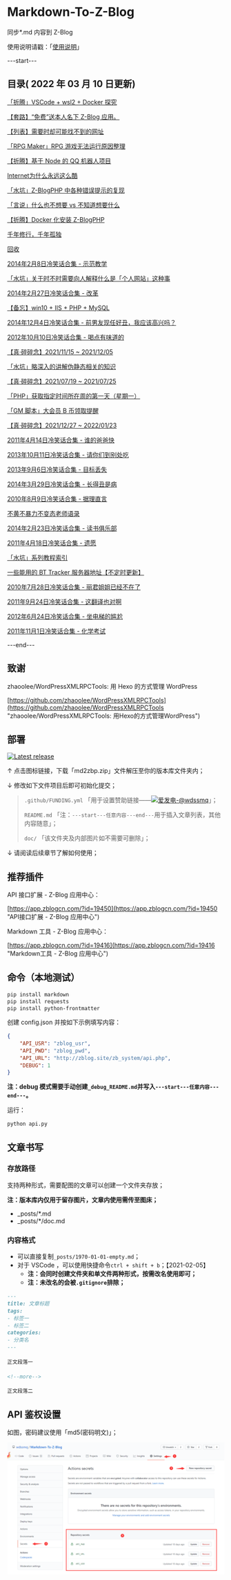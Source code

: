 # Markdown-To-Z-Blog

同步*.md 内容到 Z-Blog

使用说明请戳：「[使用说明](#部署 "使用说明")」

---start---

## 目录( 2022 年 03 月 10 日更新)

[「折腾」VSCode + wsl2 + Docker 探究](https://www.wdssmq.com/post/20220211184.html "「折腾」VSCode + wsl2 + Docker 探究")

[【套路】“免费”送本人名下 Z-Blog 应用。](https://www.wdssmq.com/post/20210303309.html "【套路】“免费”送本人名下 Z-Blog 应用。")

[【列表】需要时却可能找不到的网址](https://www.wdssmq.com/post/20191227185.html "【列表】需要时却可能找不到的网址")

[「RPG Maker」RPG 游戏无法运行原因整理](https://www.wdssmq.com/post/20200105056.html "「RPG Maker」RPG 游戏无法运行原因整理")

[【折腾】基于 Node 的 QQ 机器人项目](https://www.wdssmq.com/post/20210101974.html "【折腾】基于 Node 的 QQ 机器人项目")

[Internet为什么永远这么酷](https://www.wdssmq.com/post/20100301485.html "Internet为什么永远这么酷")

[「水坑」Z-BlogPHP 中各种错误提示的复现](https://www.wdssmq.com/post/20200922437.html "「水坑」Z-BlogPHP 中各种错误提示的复现")

[「言说」什么也不想要 vs 不知道想要什么](https://www.wdssmq.com/post/20130802195.html "「言说」什么也不想要 vs 不知道想要什么")

[【折腾】Docker 化安装 Z-BlogPHP](https://www.wdssmq.com/post/20120817544.html "【折腾】Docker 化安装 Z-BlogPHP")

[千年修行，千年孤独](https://www.wdssmq.com/post/20100616361.html "千年修行，千年孤独")

[回收](https://www.wdssmq.com/post/20181028361.html "回收")

[2014年2月8日冷笑话合集 - 示范教学](https://www.wdssmq.com/post/20140208688.html "2014年2月8日冷笑话合集 - 示范教学")

[「水坑」关于时不时需要向人解释什么是「个人网站」这种事](https://www.wdssmq.com/post/20210828777.html "「水坑」关于时不时需要向人解释什么是「个人网站」这种事")

[2014年2月27日冷笑话合集 - 改革](https://www.wdssmq.com/post/20140227255.html "2014年2月27日冷笑话合集 - 改革")

[【备忘】win10 + IIS + PHP + MySQL](https://www.wdssmq.com/post/20210705807.html "【备忘】win10 + IIS + PHP + MySQL")

[2014年12月4日冷笑话合集 - 前男友现任好丑，我应该高兴吗？](https://www.wdssmq.com/post/20141204151.html "2014年12月4日冷笑话合集 - 前男友现任好丑，我应该高兴吗？")

[2012年10月10日冷笑话合集 - 喝点有味道的](https://www.wdssmq.com/post/20121012239.html "2012年10月10日冷笑话合集 - 喝点有味道的")

[【真·碎碎念】2021/11/15 ~ 2021/12/05](https://www.wdssmq.com/post/20190802017.html "【真·碎碎念】2021/11/15 ~ 2021/12/05")

[「水坑」略深入的讲解伪静态相关的知识](https://www.wdssmq.com/post/20190704012.html "「水坑」略深入的讲解伪静态相关的知识")

[【真·碎碎念】2021/07/19 ~ 2021/07/25](https://www.wdssmq.com/post/20140301127.html "【真·碎碎念】2021/07/19 ~ 2021/07/25")

[「PHP」获取指定时间所在周的第一天（星期一）](https://www.wdssmq.com/post/20190704010.html "「PHP」获取指定时间所在周的第一天（星期一）")

[「GM 脚本」大会员 B 币领取提醒](https://www.wdssmq.com/post/20141219446.html "「GM 脚本」大会员 B 币领取提醒")

[【真·碎碎念】2021/12/27 ~ 2022/01/23](https://www.wdssmq.com/post/20200525772.html "【真·碎碎念】2021/12/27 ~ 2022/01/23")

[2011年4月14日冷笑话合集 - 谁的爸爸快](https://www.wdssmq.com/post/2011Nian4Yue14RiLengXiaoHuaHeJi-ShuiDeBaBaKuai.html "2011年4月14日冷笑话合集 - 谁的爸爸快")

[2013年10月11日冷笑话合集 - 请你们到别处吃](https://www.wdssmq.com/post/20131011140.html "2013年10月11日冷笑话合集 - 请你们到别处吃")

[2013年9月6日冷笑话合集 - 目标丢失](https://www.wdssmq.com/post/20130906609.html "2013年9月6日冷笑话合集 - 目标丢失")

[2014年3月29日冷笑话合集 - 长得丑是病](https://www.wdssmq.com/post/20140329874.html "2014年3月29日冷笑话合集 - 长得丑是病")

[2010年8月9日冷笑话合集 - 据理直言](https://www.wdssmq.com/post/2010Nian8Yue9RiXiaoHuaHeJi-JuLiZhiYan.html "2010年8月9日冷笑话合集 - 据理直言")

[不黄不暴力不变态老师语录](https://www.wdssmq.com/post/BuHuangBuBaoLiBuBianTaiLaoShiYuLu.html "不黄不暴力不变态老师语录")

[2014年2月23日冷笑话合集 - 读书俱乐部](https://www.wdssmq.com/post/20140223561.html "2014年2月23日冷笑话合集 - 读书俱乐部")

[2011年4月18日冷笑话合集 - 遗愿](https://www.wdssmq.com/post/2011Nian4Yue18RiLengXiaoHuaHeJi-YiYuan.html "2011年4月18日冷笑话合集 - 遗愿")

[「水坑」系列教程索引](https://www.wdssmq.com/post/20200617652.html "「水坑」系列教程索引")

[一些能用的 BT Tracker 服务器地址【不定时更新】](https://www.wdssmq.com/post/20130323295.html "一些能用的 BT Tracker 服务器地址【不定时更新】")

[2010年7月28日冷笑话合集 - 丽君姐姐已经不在了](https://www.wdssmq.com/post/2010nian7yue28rixiaohuaheji-lijunjiejieyijingbuzaile.html "2010年7月28日冷笑话合集 - 丽君姐姐已经不在了")

[2011年9月24日冷笑话合集 - 这翻译也对啊](https://www.wdssmq.com/post/2011Nian9Yue24RiLengXiaoHuaHeJi-ZheFanYiYeDuiA.html "2011年9月24日冷笑话合集 - 这翻译也对啊")

[2012年6月24日冷笑话合集 - 坐电梯的尴尬](https://www.wdssmq.com/post/20100215180.html "2012年6月24日冷笑话合集 - 坐电梯的尴尬")

[2011年11月1日冷笑话合集 - 化学考试](https://www.wdssmq.com/post/2011Nian11Yue1RiLengXiaoHuaHeJi-HuaXueKaoShi.html "2011年11月1日冷笑话合集 - 化学考试")

---end---

## 致谢

zhaoolee/WordPressXMLRPCTools: 用 Hexo 的方式管理 WordPress

[https://github.com/zhaoolee/WordPressXMLRPCTools](https://github.com/zhaoolee/WordPressXMLRPCTools "zhaoolee/WordPressXMLRPCTools: 用Hexo的方式管理WordPress")

## 部署

[![Latest release](https://img.shields.io/github/v/release/wdssmq/Markdown-To-Z-Blog?style=flat-square)](https://github.com/wdssmq/Markdown-To-Z-Blog/releases/latest "Latest release")

↑ 点击图标链接，下载「md2zbp.zip」文件解压至你的版本库文件夹内；

↓ 修改如下文件项目后即可初始化提交；

> `.github/FUNDING.yml` 「用于设置赞助链接——<a class="img-wrap" target="_blank" title="爱发电-@wdssmq" href="https://afdian.net/@wdssmq"><img src="https://img.shields.io/badge/%E7%88%B1%E5%8F%91%E7%94%B5-%40wdssmq-blueviolet" title="爱发电-@wdssmq" alt="爱发电-@wdssmq"></a>」；
>
> `README.md` 「注：`---start---任意内容---end---`用于插入文章列表，其他内容随意」；
>
> `doc/` 「该文件夹及内部图片如不需要可删除」；

↓ 请阅读后续章节了解如何使用；

## 推荐插件

API 接口扩展 - Z-Blog 应用中心：

[https://app.zblogcn.com/?id=19450](https://app.zblogcn.com/?id=19450 "API接口扩展 - Z-Blog 应用中心")

Markdown 工具 - Z-Blog 应用中心：

[https://app.zblogcn.com/?id=19416](https://app.zblogcn.com/?id=19416 "Markdown工具 - Z-Blog 应用中心")

## 命令（本地测试）

```shell
pip install markdown
pip install requests
pip install python-frontmatter
```

创建 config.json 并按如下示例填写内容：

```json
{
    "API_USR": "zblog_usr",
    "API_PWD": "zblog_pwd",
    "API_URL": "http://zblog.site/zb_system/api.php",
    "DEBUG": 1
}
```

**注：debug 模式需要手动创建`_debug_README.md`并写入`---start---任意内容---end---`。**

运行：

```bash
python api.py
```

## 文章书写

### 存放路径

支持两种形式，需要配图的文章可以创建一个文件夹存放；

**注：版本库内仅用于留存图片，文章内使用需传至图床；**

- _posts/*.md
- _posts/*/doc.md

### 内容格式

- 可以直接复制`_posts/1970-01-01-empty.md`；
- 对于 VSCode ，可以使用快捷命令`ctrl + shift + b`；【2021-02-05】
  - **注：会同时创建文件夹和单文件两种形式，按需改名使用即可；**
  - **注：未改名的会被`.gitignore`排除；**

```md
---
title: 文章标题
tags:
- 标签一
- 标签二
categories:
- 分类名
---

正文段落一

<!--more-->

正文段落二

```

## API 鉴权设置

如图，密码建议使用「md5(密码明文)」；

![001](doc/001.png "001")

